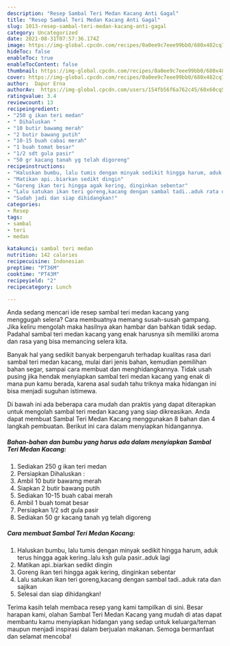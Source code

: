 ```yaml
---
description: "Resep Sambal Teri Medan Kacang Anti Gagal"
title: "Resep Sambal Teri Medan Kacang Anti Gagal"
slug: 1013-resep-sambal-teri-medan-kacang-anti-gagal
category: Uncategorized
date: 2021-08-31T07:57:36.174Z
image: https://img-global.cpcdn.com/recipes/0a0ee9c7eee99bb0/680x482cq70/sambal-teri-medan-kacang-foto-resep-utama.jpg
hideToc: false
enableToc: true
enableTocContent: false
thumbnail: https://img-global.cpcdn.com/recipes/0a0ee9c7eee99bb0/680x482cq70/sambal-teri-medan-kacang-foto-resep-utama.jpg
cover: https://img-global.cpcdn.com/recipes/0a0ee9c7eee99bb0/680x482cq70/sambal-teri-medan-kacang-foto-resep-utama.jpg
author:  Dapur Erna
authorAv:  https://img-global.cpcdn.com/users/154fb56f6a762c45/60x60cq50/avatar.jpg
ratingvalue: 3.4
reviewcount: 13
recipeingredient:
- "250 g ikan teri medan"
- " Dihaluskan "
- "10 butir bawamg merah"
- "2 butir bawang putih"
- "10-15 buah cabai merah"
- "1 buah tomat besar"
- "1/2 sdt gula pasir"
- "50 gr kacang tanah yg telah digoreng"
recipeinstructions:
- "Haluskan bumbu, lalu tumis dengan minyak sedikit hingga harum, aduk terus hingga agak kering..lalu ksh gula pasir..aduk lagi"
- "Matikan api..biarkan sedikt dingin"
- "Goreng ikan teri hingga agak kering, dinginkan sebentar"
- "Lalu satukan ikan teri goreng,kacang dengan sambal tadi..aduk rata dan sajikan"
- "Sudah jadi dan siap dihidangkan!"
categories:
- Resep
tags:
- sambal
- teri
- medan

katakunci: sambal teri medan 
nutrition: 142 calories
recipecuisine: Indonesian
preptime: "PT36M"
cooktime: "PT43M"
recipeyield: "2"
recipecategory: Lunch

---
```



Anda sedang mencari ide resep sambal teri medan kacang yang menggugah selera? Cara membuatnya memang susah-susah gampang. Jika keliru mengolah maka hasilnya akan hambar dan bahkan tidak sedap. Padahal sambal teri medan kacang yang enak harusnya sih memiliki aroma dan rasa yang bisa memancing selera kita.


Banyak hal yang sedikit banyak berpengaruh terhadap kualitas rasa dari sambal teri medan kacang, mulai dari jenis bahan, kemudian pemilihan bahan segar, sampai cara membuat dan menghidangkannya. Tidak usah pusing jika hendak menyiapkan sambal teri medan kacang yang enak di mana pun kamu berada, karena asal sudah tahu triknya maka hidangan ini bisa menjadi suguhan istimewa.




Di bawah ini ada beberapa cara mudah dan praktis yang dapat diterapkan untuk mengolah sambal teri medan kacang yang siap dikreasikan. Anda dapat membuat Sambal Teri Medan Kacang menggunakan 8 bahan dan 4 langkah pembuatan. Berikut ini cara dalam menyiapkan hidangannya.

<!--inarticleads1-->

##### Bahan-bahan dan bumbu yang harus ada dalam menyiapkan Sambal Teri Medan Kacang:

1. Sediakan 250 g ikan teri medan
1. Persiapkan  Dihaluskan :
1. Ambil 10 butir bawamg merah
1. Siapkan 2 butir bawang putih
1. Sediakan 10-15 buah cabai merah
1. Ambil 1 buah tomat besar
1. Persiapkan 1/2 sdt gula pasir
1. Sediakan 50 gr kacang tanah yg telah digoreng




<!--inarticleads2-->

##### Cara membuat Sambal Teri Medan Kacang:

1. Haluskan bumbu, lalu tumis dengan minyak sedikit hingga harum, aduk terus hingga agak kering..lalu ksh gula pasir..aduk lagi
1. Matikan api..biarkan sedikt dingin
1. Goreng ikan teri hingga agak kering, dinginkan sebentar
1. Lalu satukan ikan teri goreng,kacang dengan sambal tadi..aduk rata dan sajikan
1. Selesai dan siap dihidangkan!



Terima kasih telah membaca resep yang kami tampilkan di sini. Besar harapan kami, olahan Sambal Teri Medan Kacang yang mudah di atas dapat membantu kamu menyiapkan hidangan yang sedap untuk keluarga/teman maupun menjadi inspirasi dalam berjualan makanan. Semoga bermanfaat dan selamat mencoba!
